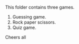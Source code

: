 This folder contains three games.
1. Guessing game.
2. Rock paper scissors.
3. Quiz game.

Cheers all
